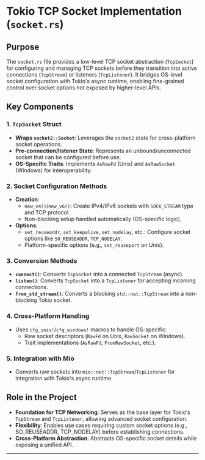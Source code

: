 # Tokio TCP Socket Implementation (`socket.rs`)

## Purpose
The `socket.rs` file provides a low-level TCP socket abstraction (`TcpSocket`) for configuring and managing TCP sockets before they transition into active connections (`TcpStream`) or listeners (`TcpListener`). It bridges OS-level socket configuration with Tokio's async runtime, enabling fine-grained control over socket options not exposed by higher-level APIs.

## Key Components

### 1. **`TcpSocket` Struct**
- **Wraps `socket2::Socket`**: Leverages the `socket2` crate for cross-platform socket operations.
- **Pre-connection/listener State**: Represents an unbound/unconnected socket that can be configured before use.
- **OS-Specific Traits**: Implements `AsRawFd` (Unix) and `AsRawSocket` (Windows) for interoperability.

### 2. **Socket Configuration Methods**
- **Creation**:
  - `new_v4()`/`new_v6()`: Create IPv4/IPv6 sockets with `SOCK_STREAM` type and TCP protocol.
  - Non-blocking setup handled automatically (OS-specific logic).
- **Options**:
  - `set_reuseaddr`, `set_keepalive`, `set_nodelay`, etc.: Configure socket options like `SO_REUSEADDR`, `TCP_NODELAY`.
  - Platform-specific options (e.g., `set_reuseport` on Unix).

### 3. **Conversion Methods**
- **`connect()`**: Converts `TcpSocket` into a connected `TcpStream` (async).
- **`listen()`**: Converts `TcpSocket` into a `TcpListener` for accepting incoming connections.
- **`from_std_stream()`**: Converts a blocking `std::net::TcpStream` into a non-blocking Tokio socket.

### 4. **Cross-Platform Handling**
- Uses `cfg_unix!`/`cfg_windows!` macros to handle OS-specific:
  - Raw socket descriptors (`RawFd` on Unix, `RawSocket` on Windows).
  - Trait implementations (`AsRawFd`, `FromRawSocket`, etc.).

### 5. **Integration with Mio**
- Converts raw sockets into `mio::net::TcpStream`/`TcpListener` for integration with Tokio's async runtime.

## Role in the Project
- **Foundation for TCP Networking**: Serves as the base layer for Tokio's `TcpStream` and `TcpListener`, allowing advanced socket configuration.
- **Flexibility**: Enables use cases requiring custom socket options (e.g., SO_REUSEADDR, TCP_NODELAY) before establishing connections.
- **Cross-Platform Abstraction**: Abstracts OS-specific socket details while exposing a unified API.

---
